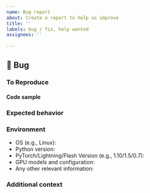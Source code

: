 ```yaml
---
name: Bug report
about: Create a report to help us improve
title: ''
labels: bug / fix, help wanted
assignees: ''

---
```


## 🐛 Bug

<!-- A clear and concise description of what the bug is. -->

### To Reproduce

<!-- If you have a code sample, error messages, stack traces, please provide it here as well -->


#### Code sample
<!-- Ideally attach a minimal code sample to reproduce the decried issue.
Minimal means having the shortest code but still preserving the bug. -->

### Expected behavior

<!-- A clear and concise description of what you expected to happen. -->

### Environment

 - OS (e.g., Linux):
 - Python version:
 - PyTorch/Lightning/Flash Version (e.g., 1.10/1.5/0.7):
 - GPU models and configuration:
 - Any other relevant information:

### Additional context

<!-- Add any other context about the problem here. -->
